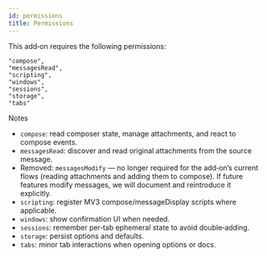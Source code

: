 ```yaml
---
id: permissions
title: Permissions
---
```


This add‑on requires the following permissions:

```
"compose",
"messagesRead",
"scripting",
"windows",
"sessions",
"storage",
"tabs"
```

Notes

- `compose`: read composer state, manage attachments, and react to compose events.
- `messagesRead`: discover and read original attachments from the source message.
- Removed: `messagesModify` — no longer required for the add‑on’s current flows (reading attachments and adding them to compose). If future features modify messages, we will document and reintroduce it explicitly.
- `scripting`: register MV3 compose/messageDisplay scripts where applicable.
- `windows`: show confirmation UI when needed.
- `sessions`: remember per‑tab ephemeral state to avoid double‑adding.
- `storage`: persist options and defaults.
- `tabs`: minor tab interactions when opening options or docs.

